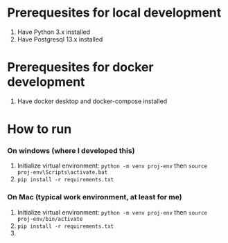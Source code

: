 # Prerequesites for local development
1. Have Python 3.x installed
2. Have Postgresql 13.x installed
# Prerequesites for docker development
1. Have docker desktop and docker-compose installed
# How to run
### On windows (where I developed this)
1. Initialize virtual environment: `python -m venv proj-env` then `source proj-env\Scripts\activate.bat`
2. `pip install -r requirements.txt`
### On Mac (typical work environment, at least for me)
1. Initialize virtual environment: `python -m venv proj-env` then `source proj-env/bin/activate`
2. `pip install -r requirements.txt`
3. 

